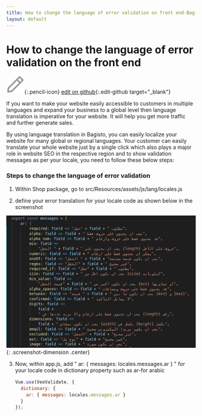 ```yaml
---
title: How to change the language of error validation on front end-Bagisto
layout: default
---
```


# How to change the language of error validation on the front end

![](assets/images/icons/Icon-Pencil-Large.svg){:.pencil-icon}
[edit on github](https://github.com/bagisto/bagisto-docs/blob/master/error_translation.md){:.edit-github target="\_blank"}

If you want to make your website easily accessible to customers in multiple languages and expand your business to a global level then language translation is imperative for your website. It will help you get more traffic and further generate sales.

By using language translation in Bagisto, you can easily localize your website for many global or regional languages. Your customer can easily translate your whole website just by a single click which also plays a major role in website SEO in the respective region and to show validation messages as per your locale, you need to follow these below steps:

### Steps to change the language of error validation

1. Within Shop package, go to src/Resources/assets/js/lang/locales.js

2. define your error translation for your locale code as shown below in the screenshot

![error-translation](assets/images/Bagisto_Docs_Images/user-guide/locale-trans.png){: .screenshot-dimension .center}

3. Now, within app.js, add " ar: { messages: locales.messages.ar } " for your locale code in dictionary property such as ar-for arabic

   ```javascript
   Vue.use(VeeValidate, {
     dictionary: {
       ar: { messages: locales.messages.ar }
     }
   });
   ```
